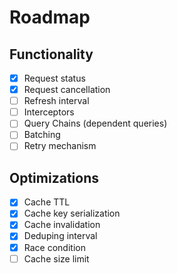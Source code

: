 # Roadmap

## Functionality

- [x] Request status
- [x] Request cancellation
- [ ] Refresh interval
- [ ] Interceptors
- [ ] Query Chains (dependent queries)
- [ ] Batching
- [ ] Retry mechanism

## Optimizations

- [x] Cache TTL
- [x] Cache key serialization
- [x] Cache invalidation
- [x] Deduping interval
- [x] Race condition
- [ ] Cache size limit
